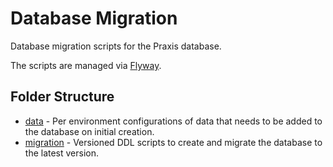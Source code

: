 # Database Migration
Database migration scripts for the Praxis database.

The scripts are managed via [Flyway](https://www.flywaydb.org).

## Folder Structure

- [data](data) - Per environment configurations of data that needs to be added to the database on initial creation.
- [migration](migration) - Versioned DDL scripts to create and migrate the database to the latest version.
